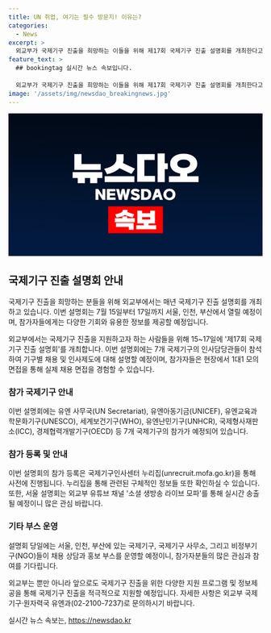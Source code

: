 ```yaml
---
title: UN 취업, 여기는 필수 방문지! 이유는?
categories:
  - News
excerpt: >
  외교부가 국제기구 진출을 희망하는 이들을 위해 제17회 국제기구 진출 설명회를 개최한다고 밝혔다. 이번 행사에는 7개 국제기구 인사담당관들이 참석하여 취업 관련 정보를 제공할 예정이며, 1대1 모의면접도 진행된다. 또한 설명회 당일 유튜브를 통해 실시간 송출되며, 국제기구 및 비정부기구 등의 채용 상담 및 홍보 부스도 운영된다. 외교부는 앞으로도 다양한 방법으로 국제기구 진출을 적극 지원할 계획이라고 전했다. (150자)  
feature_text: >
  ## bookingtag 실시간 뉴스 속보입니다.

  외교부가 국제기구 진출을 희망하는 이들을 위해 제17회 국제기구 진출 설명회를 개최한다고 밝혔다. 이번 행사에는 7개 국제기구 인사담당관들이 참석하여 취업 관련 정보를 제공할 예정이며, 1대1 모의면접도 진행된다. 또한 설명회 당일 유튜브를 통해 실시간 송출되며, 국제기구 및 비정부기구 등의 채용 상담 및 홍보 부스도 운영된다. 외교부는 앞으로도 다양한 방법으로 국제기구 진출을 적극 지원할 계획이라고 전했다. (150자)  
image: '/assets/img/newsdao_breakingnews.jpg'
---
```


<p><img src="/assets/img/newsdao_breakingnews.jpg" alt="bookingtag 속보" /></p>

<h2 data-ke-size="size26">국제기구 진출 설명회 안내</h2>

<p>국제기구 진출을 희망하는 분들을 위해 외교부에서는 매년 국제기구 진출 설명회를 개최하고 있습니다. 이번 설명회는 7월 15일부터 17일까지 서울, 인천, 부산에서 열릴 예정이며, 참가자들에게는 다양한 기회와 유용한 정보를 제공할 예정입니다. </p>

<p data-ke-size="size16">외교부에서는 국제기구 진출을 지원하고자 하는 사람들을 위해 15~17일에 '제17회 국제기구 진출 설명회'를 개최합니다. 이번 설명회에는 7개 국제기구의 인사담당관들이 참석하여 기구별 채용 및 인사제도에 대해 설명할 예정이며, 참가자들은 현장에서 1대1 모의 면접을 통해 실제 채용 면접을 경험할 수 있습니다.</p>

<h3 data-ke-size="size24">참가 국제기구 안내</h3>

<p data-ke-size="size16">이번 설명회에는 유엔 사무국(UN Secretariat), 유엔아동기금(UNICEF), 유엔교육과학문화기구(UNESCO), 세계보건기구(WHO), 유엔난민기구(UNHCR), 국제형사재판소(ICC), 경제협력개발기구(OECD) 등 7개 국제기구의 참가가 예정되어 있습니다.</p>

<h3 data-ke-size="size24">참가 등록 및 안내</h3>

<p data-ke-size="size16">이번 설명회의 참가 등록은 국제기구인사센터 누리집(unrecruit.mofa.go.kr)을 통해 사전에 진행됩니다. 누리집을 통해 관련된 구체적인 정보들 또한 확인하실 수 있습니다. 또한, 서울 설명회는 외교부 유튜브 채널 '소셜 생방송 라이브 모파'를 통해 실시간 송출될 예정이니 많은 관심 바랍니다.</p>

<h3 data-ke-size="size24">기타 부스 운영</h3>

<p data-ke-size="size16">설명회 당일에는 서울, 인천, 부산에 있는 국제기구, 국제기구 사무소, 그리고 비정부기구(NGO)들이 채용 상담과 홍보 부스를 운영할 예정이니, 참가자분들의 많은 관심과 참여를 기다립니다.</p>

<p>외교부는 뿐만 아니라 앞으로도 국제기구 진출을 위한 다양한 지원 프로그램 및 정보제공을 통해 국제기구 진출을 적극적으로 지원할 예정입니다. 자세한 사항은 외교부 국제기구·원자력국 유엔과(02-2100-7237)로 문의하시기 바랍니다.</p>
실시간 뉴스 속보는, <a href="https://newsdao.kr" rel="dofollow">https://newsdao.kr</a>


